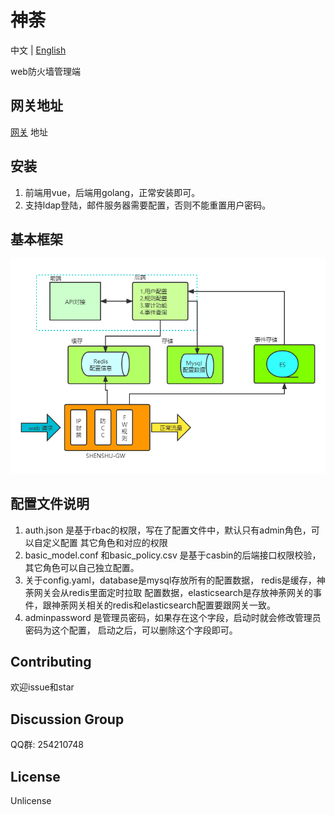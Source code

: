 # 神荼
中文 | [English](./README_EN.md)

web防火墙管理端
## 网关地址
[网关](https://github.com/jixindatech/shenshu-gw) 地址
## 安装
1. 前端用vue，后端用golang，正常安装即可。
2. 支持ldap登陆，邮件服务器需要配置，否则不能重置用户密码。

## 基本框架
![image](doc/schema.png)

## 配置文件说明
1. auth.json 是基于rbac的权限，写在了配置文件中，默认只有admin角色，可以自定义配置
其它角色和对应的权限
2. basic_model.conf 和basic_policy.csv 是基于casbin的后端接口权限校验，
其它角色可以自己独立配置。
3. 关于config.yaml，database是mysql存放所有的配置数据， redis是缓存，神荼网关会从redis里面定时拉取
配置数据，elasticsearch是存放神荼网关的事件，跟神荼网关相关的redis和elasticsearch配置要跟网关一致。
4. adminpassword 是管理员密码，如果存在这个字段，启动时就会修改管理员密码为这个配置，
启动之后，可以删除这个字段即可。

## Contributing
欢迎issue和star

## Discussion Group
QQ群: 254210748

## License
Unlicense



